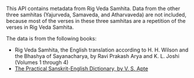 This API contains metadata from Rig Veda Samhita. Data from the other three samhitas (Yajurveda, Samaveda, and Atharvaveda) are not included, because most of the verses in these three samhitas are a repetition of the verses in Rig Veda Samhita. 

The data is from the following books: 
	
- Rig Veda Samhita, the English translation according to H. H. Wilson and the Bhashya of Sayanacharya, by Ravi Prakash Arya and K. L. Joshi (Volumes 1 through 4)
-  [The Practical Sanskrit-English Dictionary, by V. S. Apte](https://dsal.uchicago.edu/dictionaries/apte/)